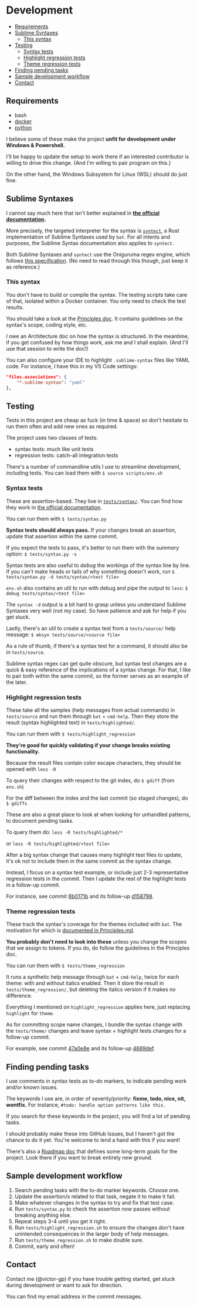 # Development

- [Requirements](#requirements)
- [Sublime Syntaxes](#sublime-syntaxes)
  * [This syntax](#this-syntax)
- [Testing](#testing)
  * [Syntax tests](#syntax-tests)
  * [Highlight regression tests](#highlight-regression-tests)
  * [Theme regression tests](#theme-regression-tests)
- [Finding pending tasks](#finding-pending-tasks)
- [Sample development workflow](#sample-development-workflow)
- [Contact](#contact)

## Requirements

- bash
- [docker](https://docs.docker.com/engine/install/)
- [python](https://www.python.org/downloads/)

I believe some of these make the project **unfit for development under Windows & Powershell.**

I'll be happy to update the setup to work there if an interested contributor is willing to drive this change.
(And I'm willing to pair program on this.)

On the other hand, the Windows Subsystem for Linux (WSL) should do just fine.

## Sublime Syntaxes

I cannot say much here that isn't better explained in **[the official documentation](http://www.sublimetext.com/docs/syntax.html).**

More precisely, the targeted interpreter for the syntax is [`syntect`](https://github.com/trishume/syntect), a Rust implementation of Sublime Syntaxes used by `bat`.
For all intents and purposes, the Sublime Syntax documentation also applies to `syntect`.

Both Sublime Syntaxes and `syntect` use the Oniguruma regex engine, which follows [this specification](https://raw.githubusercontent.com/kkos/oniguruma/v6.9.1/doc/RE).
(No need to read through this though, just keep it as reference.)

### This syntax

You don't have to build or compile the syntax. The testing scripts take care of that, isolated within a Docker container. You only need to check the test results.

You should take a look at the [Principles doc](./Principles.md). It contains guidelines on the syntax's scope, coding style, etc.

I owe an Architecture doc on how the syntax is structured. In the meantime, if you get confused by how things work, ask me and I shall explain. (And I'll use that session to write the doc!)

You can also configure your IDE to highlight `.sublime-syntax` files like YAML code. For instance, I have this in my VS Code settings:

```json
"files.associations": {
    "*.sublime-syntax": "yaml"
},
```

## Testing

Tests in this project are cheap as fuck (in time & space) so don't hesitate to run them often and add new ones as required.

The project uses two classes of tests:

- syntax tests: much like unit tests
- regression tests: catch-all integration tests

There's a number of commandline utils I use to streamline development, including tests.
You can load them with `$ source scripts/env.sh`

### Syntax tests

These are assertion-based. They live in [`tests/syntax/`](../tests/syntax/).
You can find how they work in [the official documentation](http://www.sublimetext.com/docs/syntax.html#testing).

You can run them with `$ tests/syntax.py`

**Syntax tests should always pass.** If your changes break an assertion, update that assertion within the same commit.

If you expect the tests to pass, it's better to run them with the *summary* option: `$ tests/syntax.py -s`

Syntax tests are also useful to *debug* the workings of the syntax line by line.
If you can't make heads or tails of why something doesn't work, run `$ tests/syntax.py -d tests/syntax/<test file>`

`env.sh` also contains an util to run with debug and pipe the output to `less`: `$ debug tests/syntax/<test file>`

The `syntax -d` output is a bit hard to grasp unless you understand Sublime Syntaxes very well (not my case). So have patience and ask for help if you get stuck.

Lastly, there's an util to create a syntax test from a `tests/source/` help message: `$ mksyn tests/source/<source file>`

As a rule of thumb, if there's a syntax test for a command, it should also be in `tests/source`.

Sublime syntax regex can get quite obscure, but syntax test changes are a quick & easy reference of the implications of a syntax change.
For that, I like to pair both within the same commit, so the former serves as an example of the later.

### Highlight regression tests

These take all the samples (help messages from actual commands) in `tests/source` and run them through `bat` + `cmd-help`.
Then they store the result (syntax highlighted text) in `tests/highlighted/`.

You can run them with `$ tests/highlight_regression`

**They're good for quickly validating if your change breaks existing functionality.**

Because the result files contain color escape characters, they should be opened with `less -R`

To query their changes with respect to the git index, do `$ gdiff` (from `env.sh`)

For the diff between the index and the last commit (so staged changes), do `$ gdiffs`

These are also a great place to look at when looking for unhandled patterns, to document pending tasks.

To query them do: `less -R tests/highlighted/*`

or `less -R tests/highlighted/<test file>`

After a big syntax change that causes many highlight test files to update, it's ok not to include them in the same commit as the syntax change.

Instead, I focus on a syntax test example, or include just 2-3 representative regression tests in the commit.
Then I update the rest of the highlight tests in a follow-up commit.

For instance, see commit [6b0171b](https://github.com/victor-gp/cmd-help-sublime-syntax/commit/6b0171b9eba45d8459ffa5306f715c1c15636ccf)
and its follow-up [d158798](https://github.com/victor-gp/cmd-help-sublime-syntax/commit/d158798da8954c58cdaf84af82a2b1ba02a8ff01).

### Theme regression tests

These track the syntax's coverage for the themes included with `bat`. The motivation for which is [documented in Principles.md](Principles.md#scope-names).

**You probably don't need to look into these** unless you change the scopes that we assign to tokens. If you do, do follow the guidelines in the Principles doc.

You can run them with `$ tests/theme_regression`

It runs a synthetic help message through `bat` + `cmd-help`, twice for each theme: with and without italics enabled.
Then it store the result in `tests/theme_regression/`, but deleting the italics version if it makes no difference.

Everything I mentioned on `highlight_regression` applies here, just replacing `highlight` for `theme`.

As for committing scope name changes, I bundle the syntax change with the `tests/theme/` changes and leave syntax + highlight tests changes for a follow-up commit.

For example, see commit [47a0e8e](https://github.com/victor-gp/cmd-help-sublime-syntax/commit/47a0e8ebc9c3b53d149b18522aa7dfa68ca8863a)
and its follow-up [4689def](https://github.com/victor-gp/cmd-help-sublime-syntax/commit/4689def931c8fc84da4cca6bfb34fa1dd02e38f2).

## Finding pending tasks

I use comments in syntax tests as to-do markers, to indicate pending work and/or known issues.

The keywords I use are, in order of severity/priority: **fixme, todo, nice, nit, wontfix.**
For instance, `#todo: handle option patterns like this`.

If you search for these keywords in the project, you will find a lot of pending tasks.

I should probably make these into GitHub Issues, but I haven't got the chance to do it yet. You're welcome to lend a hand with this if you want!

There's also a [Roadmap doc](./Roadmap.md) that defines some long-term goals for the project.
Look there if you want to break entirely new ground.

## Sample development workflow

1. Search pending tasks with the to-do marker keywords. Choose one.
1. Update the assertion/s related to that task, negate it to make it fail.
1. Make whatever changes in the syntax to try and fix that test case.
1. Run `tests/syntax.py` to check the assertion now passes without breaking anything else.
1. Repeat steps 3-4 until you get it right.
1. Run `tests/highlight_regression.sh` to ensure the changes don't have unintended consequences in the larger body of help messages.
1. Run `tests/theme_regression.sh` to make double sure.
1. Commit, early and often!

## Contact

Contact me (@victor-gp) if you have trouble getting started, get stuck during development or want to ask for direction.

You can find my email address in the commit messages.
